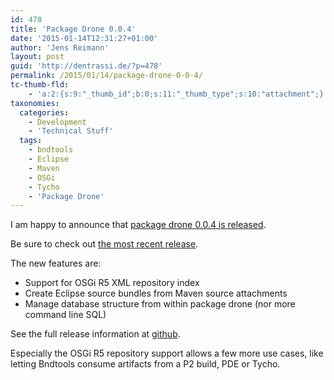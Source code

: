 ```yaml
---
id: 478
title: 'Package Drone 0.0.4'
date: '2015-01-14T12:31:27+01:00'
author: 'Jens Reimann'
layout: post
guid: 'http://dentrassi.de/?p=478'
permalink: /2015/01/14/package-drone-0-0-4/
tc-thumb-fld:
    - 'a:2:{s:9:"_thumb_id";b:0;s:11:"_thumb_type";s:10:"attachment";}'
taxonomies:
  categories:
    - Development
    - 'Technical Stuff'
  tags:
    - bndtools
    - Eclipse
    - Maven
    - OSGi
    - Tycho
    - 'Package Drone'
---
```


I am happy to announce that [package drone 0.0.4 is released](https://github.com/ctron/package-drone/releases/tag/v0.0.4).

Be sure to check out [the most recent release](https://github.com/ctron/package-drone/releases).

<!-- more -->

The new features are:

- Support for OSGi R5 XML repository index
- Create Eclipse source bundles from Maven source attachments
- Manage database structure from within package drone (nor more command line SQL)

See the full release information at [github](https://github.com/ctron/package-drone/releases/tag/v0.0.4).

Especially the OSGi R5 repository support allows a few more use cases, like letting Bndtools consume artifacts from a P2 build, PDE or Tycho.

